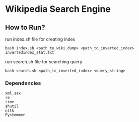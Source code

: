 # Wikipedia Search Engine

## How to Run?

run index.sh file for creating index

	bash index.sh <path_to_wiki_dump> <path_to_inverted_index> invertedindex_stat.txt

run search.sh file for searching query

	bash search.sh <path_to_inverted_index> <query_string>


### Dependencies

	xml.sax
	re
	time
	shutil
	nltk
	Pystemmer
	